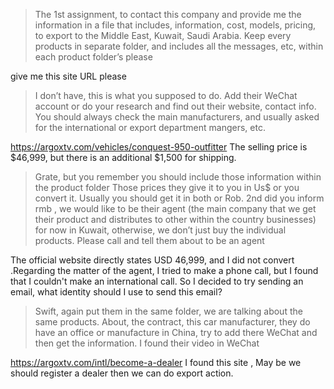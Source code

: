 > The 1st assignment, to contact this company and provide me the information in a file that includes, information, cost, models, pricing, to export to the Middle East, Kuwait, Saudi Arabia.
> Keep every products in separate folder, and includes all the messages, etc, within each product folder’s please 

give me this site URL please 

> I don’t have, this is what you supposed to do. Add their WeChat account or do your research and find out their website, contact info. You should always check the main manufacturers, and usually asked for the international or export department mangers, etc.

https://argoxtv.com/vehicles/conquest-950-outfitter
The selling price is $46,999, but there is an additional $1,500 for shipping.

> Grate, but you remember you should include those information within the product folder 
> Those prices they give it to you in Us$ or you convert it. Usually you should get it in both or Rob. 2nd did you inform rmb , we would like to be their agent (the main company that we get their product and distributes to other within the country businesses) for now in Kuwait, otherwise, we don’t just buy the individual products. Please call and tell them about to be an agent 

The official website directly states USD 46,999, and I did not convert .Regarding the matter of the agent, I tried to make a phone call, but I found that I couldn't make an international call. So I decided to try sending an email, what identity should I use to send this email?

> Swift, again put them in the same folder, we are talking about the same products. About, the contract, this car manufacturer, they do have an office or manufacture in China, try to add there WeChat and then get the information. I found their video in WeChat

https://argoxtv.com/intl/become-a-dealer
I found this site , May be we should register a dealer then we can do export action.
